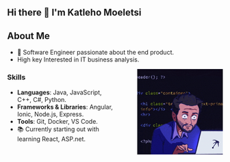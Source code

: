 ## Hi there 👋 I'm Katleho Moeletsi



## About Me
- 🌟 Software Engineer passionate about the end product.
- High key Interested in IT business analysis.
<img src="https://github.com/KatlehoMoeletsi/KatlehoMoeletsi/raw/main/200w.gif" alt="My GIF" style="float: right; margin-left: 55px;">



### Skills

- **Languages**: Java, JavaScript, C++, C#, Python.
- **Frameworks & Libraries**: Angular, Ionic, Node.js, Express.
- **Tools**: Git, Docker, VS Code.
 - 📚 Currently starting out with learning React, ASP.net.

